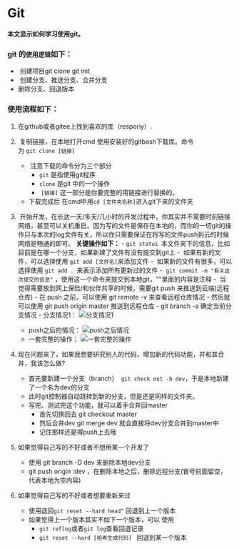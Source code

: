 # Git
**本文显示如何学习使用git。**
### **git 的`使用逻辑`如下：**
-  创建项目git clone git init
-  创建分支、推送分支、合并分支
- 删除分支、回退版本
### **使用流程如下：**
1. 在github或者gitee上找到喜欢的库（resporiy）.
2.  复制链接，在本地打开cmd 使用安装好的gitbash下载库。命令为 `git clone [链接]`
	-  注意下载的命令分为三个部分 
		- `git` 是指使用git程序 
		- `clone` 是git 中的一个操作
		-  `[链接]` 这一部分是你要完整的用链接进行替换的。
	- 下载完成后 在cmd中用`cd [文件夹名称]`进入git下来的文件夹

3.  开始开发，在长达一天/多天/几小时的开发过程中，你其实并不需要时刻链接网络，甚至可以关机重启。因为写的文件是保存在本地的，而你的一切git的操作只与本次的log文件有关，所以你只需要保证在将写的文件push到云的时候网络是畅通的即可。
    **关键操作如下：**
    - `git status `本文件夹下的信息，比如目前是在哪一个分支，如果新建了文件有没有提交到git上
    -  如果有新的文件，可以选择使用 `git add [文件名]`来添加文件
    -  如果新的文件有很多，可以选择使用 `git add . `来表示添加所有更新过的文件
	-  `git commit -m "有关这次提交的信息"` ，使用这一个命令来提交到本地git，""里面的内容是注释
	-  当觉得需要放到网上保险/和伙伴共享的时候，需要git push 来推送到云端(远程仓库)
		- 在 push 之前，可以使用 git remote -v 来查看远程仓库情况
		- 然后就可以使用 git push origin master 推送到远程仓库
	- git branch -a 确定当前分支情况 
	- 分支情况1：
	![分支情况1](https://bucket-for-things.oss-cn-beijing.aliyuncs.com/Learn/git/git-1.png)
	- push之后的情况：
	![push之后情况](https://bucket-for-things.oss-cn-beijing.aliyuncs.com/Learn/git/git-2-push%E4%B9%8B%E5%90%8E%E6%83%85%E5%86%B5.png)
	- 一套完整的操作：
	![一套完整的操作](https://bucket-for-things.oss-cn-beijing.aliyuncs.com/Learn/git/git-3-%E4%B8%80%E5%A5%97%E5%AE%8C%E6%95%B4%E7%9A%84%E6%93%8D%E4%BD%9C.png)
4. 现在问题来了，如果我想要研究别人的代码，增加新的代码功能，并和其合并，我该怎么做?
	- 首先要新建一个分支（branch）` git check out -b dev`，于是本地新建了一个名为dev的分支
	- 此时git控制器自动跳转到新的分支，但是还是同样的文件夹。
	- 写完、测试完这个功能，就可以着手合并回master
		-  首先切换回去 git checkout master
		-  然后合并dev git merge dev 就会直接将dev分支合并到master中
		-  记住那样还是得push上去哦
5. 如果觉得自己写的不好或者不想用某一个开发了
	- 使用 git branch -D dev 来删除本地dev分支
	- git push origin :dev ，在删除本地之后，删除远程分支(冒号前面留空，代表本地为空内容)
6. 如果觉得自己写的不好或者想要重新来过
	- 使用退回` git reset --hard head^ ` 回退到上一个版本
	- 如果觉得上一个版本其实不如下一个版本，可以	使用
		- `git reflog`或者` git log `查看回退记录
		- `git reset --hard [哈希生成代码] ` 回退到某一个版本